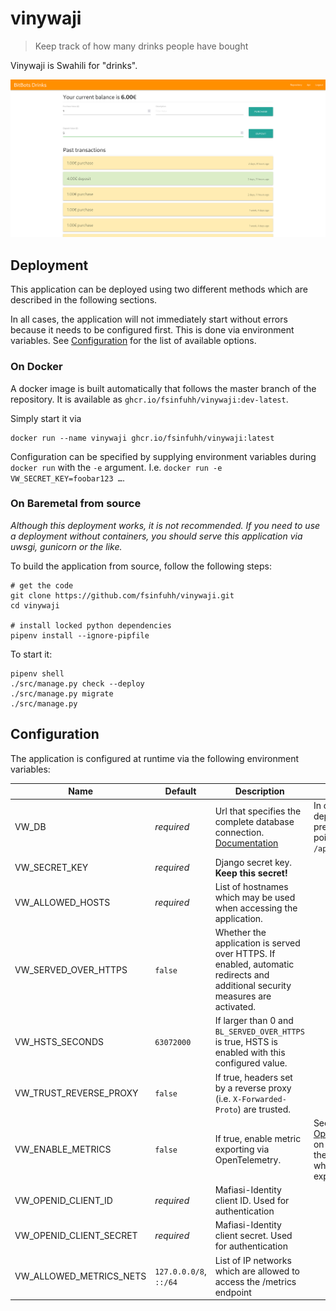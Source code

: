 # vinywaji

> Keep track of how many drinks people have bought

Vinywaji is Swahili for "drinks".

![screenshot](.screenshot.png)

## Deployment

This application can be deployed using two different methods which are described in the following sections.

In all cases, the application will not immediately start without errors because it needs to be configured first.
This is done via environment variables.
See [Configuration](#configuration) for the list of available options.

### On Docker

A docker image is built automatically that follows the master branch of the repository.
It is available as `ghcr.io/fsinfuhh/vinywaji:dev-latest`.

Simply start it via

```shell
docker run --name vinywaji ghcr.io/fsinfuhh/vinywaji:latest
```

Configuration can be specified by supplying environment variables during `docker run` with the `-e` argument.
I.e. `docker run -e VW_SECRET_KEY=foobar123 …`.

### On Baremetal from source

*Although this deployment works, it is not recommended. If you need to use a deployment without containers, you should
serve this application via uwsgi, gunicorn or the like.*

To build the application from source, follow the following steps:

```shell
# get the code
git clone https://github.com/fsinfuhh/vinywaji.git
cd vinywaji

# install locked python dependencies
pipenv install --ignore-pipfile
```

To start it:

```shell
pipenv shell
./src/manage.py check --deploy
./src/manage.py migrate
./src/manage.py
```

## Configuration

The application is configured at runtime via the following environment variables:

| Name                     | Default                | Description                                                                                                                   | Notes                                                                                                                                                                       |
|--------------------------|------------------------|-------------------------------------------------------------------------------------------------------------------------------|-----------------------------------------------------------------------------------------------------------------------------------------------------------------------------|
| VW_DB                    | *required*             | Url that specifies the complete database connection. [Documentation](https://pypi.org/project/dj-database-url/)               | In container based deployments this preconfigured to point to `/app/data/db.sqlite`                                                                                         |
| VW_SECRET_KEY            | *required*             | Django secret key. **Keep this secret!**                                                                                      |                                                                                                                                                                             |
| VW_ALLOWED_HOSTS         | *required*             | List of hostnames which may be used when accessing the application.                                                           |                                                                                                                                                                             |
| VW_SERVED_OVER_HTTPS     | `false`                | Whether the application is served over HTTPS. If enabled, automatic redirects and additional security measures are activated. |                                                                                                                                                                             |
| VW_HSTS_SECONDS          | `63072000`             | If larger than 0 and `BL_SERVED_OVER_HTTPS` is true, HSTS is enabled with this configured value.                              |                                                                                                                                                                             |
| VW_TRUST_REVERSE_PROXY   | `false`                | If true, headers set by a reverse proxy (i.e. `X-Forwarded-Proto`) are trusted.                                               |                                                                                                                                                                             |
| VW_ENABLE_METRICS        | `false`                | If true, enable metric exporting via OpenTelemetry.                                                                           | See the [Opentelemetry Docs](https://opentelemetry.io/docs/languages/sdk-configuration/otlp-exporter/) on how to configure the exporter i.e. to which collector it exports. |
| VW_OPENID_CLIENT_ID      | *required*             | Mafiasi-Identity client ID. Used for authentication                                                                           |                                                                                                                                                                             |
| VW_OPENID_CLIENT_SECRET  | *required*             | Mafiasi-Identity client secret. Used for authentication                                                                       |                                                                                                                                                                             |
| VW_ALLOWED_METRICS_NETS  | `127.0.0.0/8`, `::/64` | List of IP networks which are allowed to access the /metrics endpoint                                                         |                                                                                                                                                                             |
